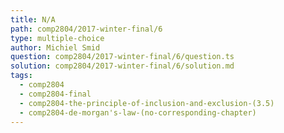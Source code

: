 ```yaml
---
title: N/A
path: comp2804/2017-winter-final/6
type: multiple-choice
author: Michiel Smid
question: comp2804/2017-winter-final/6/question.ts
solution: comp2804/2017-winter-final/6/solution.md
tags:
  - comp2804
  - comp2804-final
  - comp2804-the-principle-of-inclusion-and-exclusion-(3.5)
  - comp2804-de-morgan's-law-(no-corresponding-chapter)
---
```

